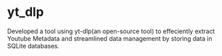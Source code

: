 # yt_dlp

Developed a tool using yt-dlp(an open-source tool) to effeciently extract Youtube Metadata and streamlined data management by storing data in SQLite databases.
